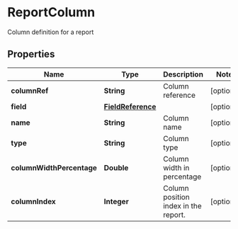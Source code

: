 

# ReportColumn

Column definition for a report
## Properties

Name | Type | Description | Notes
------------ | ------------- | ------------- | -------------
**columnRef** | **String** | Column reference |  [optional]
**field** | [**FieldReference**](FieldReference.md) |  |  [optional]
**name** | **String** | Column name |  [optional]
**type** | **String** | Column type |  [optional]
**columnWidthPercentage** | **Double** | Column width in percentage |  [optional]
**columnIndex** | **Integer** | Column position index in the report. |  [optional]



